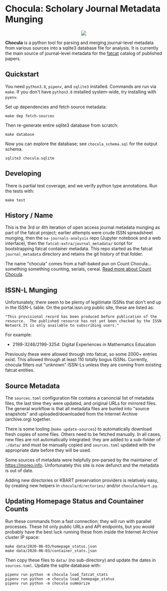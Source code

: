 
Chocula: Scholary Journal Metadata Munging
==========================================

<div align="center">
<img src="extra/count_chocula.jpg">
</div>

**Chocula** is a python tool for parsing and merging journal-level metadata
from various sources into a sqlite3 database file for analysis. It is currently
the main source of journal-level metadata for the [fatcat](https://fatcat.wiki)
catalog of published papers.

## Quickstart

You need `python3.8`, `pipenv`, and `sqlite3` installed. Commands are run via
`make`. If you don't have `python3.8` installed system-wide, try installing
with `pyenv`.

Set up dependencies and fetch source metadata:

    make dep fetch-sources

Then re-generate entire sqlite3 database from scratch:

    make database

Now you can explore the database; see `chocula_schema.sql` for the output schema.

    sqlite3 chocula.sqlite

## Developing

There is partial test coverage, and we verify python type annotations. Run the
tests with:

    make test

## History / Name

This is the 3rd or 4th iteration of open access journal metadata munging as
part of the fatcat project; earlier attempts were crude ISSN spreadsheet
munging, then the `oa-journals-analysis` repo (Jupyter notebook and a web
interface), then the `fatcat:extra/journal_metadata/` script for bootstrapping
fatcat container metadata. This repo started as the fatcat `journal_metadata`
directory and retains the git history of that folder.

The name "chocula" comes from a half-baked pun on Count Chocula... something
something counting, serials, cereal.
[Read more about Count Chocula](https://teamyacht.com/ernstchoukula.com/Ernst-Choukula.html).


## ISSN-L Munging

Unfortunately, there seem to be plenty of legitimate ISSNs that don't end up in
the ISSN-L table. On the portal.issn.org public site, these are listed as:

    "This provisional record has been produced before publication of the
    resource.  The published resource has not yet been checked by the ISSN
    Network.It is only available to subscribing users."

For example:

- 2199-3246/2199-3254: Digital Experiences in Mathematics Education

Previously these were allowed through into fatcat, so some 2000+ entries exist.
This allowed through at least 110 totally bogus ISSNs. Currently, chocula
filters out "unknown" ISSN-Ls unless they are coming from existing fatcat
entities.


## Source Metadata

The `sources.toml` configuration file contains a canoncial list of metadata
files, the last time they were updated, and original URLs for mirrored files.
The general workflow is that all metadata files are bunled into "source
snapshots" and uploaded/downloaded from the Internet Archive (archive.org)
together.

There is some tooling (`make update-sources`) to automatically download fresh
copies of some files. Others need to be fetched manually. In all cases, new
files are not automatically integrated: they are added to a sub-folder of
`./data/` and must be manually copied and `sources.toml` updated with the
appropriate date before they will be used.

Some sources of metadata were helpfully pre-parsed by the maintainer of
<https://moreo.info>. Unfortunately this site is now defunct and the metadata
is out of date.

Adding new directories or KBART preservation providers is relatively easy, by
creating new helpers in `chocula/directories/` and/or `chocula/kbart.py`.

## Updating Homepage Status and Countainer Counts

Run these commands from a fast connection; they will run with parallel
processes. These hit only public URLs and API
endpoints, but you would probably have the best luck running these from inside
the Internet Archive cluster IP space:

    make data/2020-06-03/homepage_status.json
    make data/2020-06-03/container_stats.json

Then copy these files to `data/` (no sub-directory) and update the dates in
`sources.toml`. Update the sqlite database with:

    pipenv run python -m chocula load_fatcat_stats
    pipenv run python -m chocula load_homepage_status
    pipenv run python -m chocula summarize


